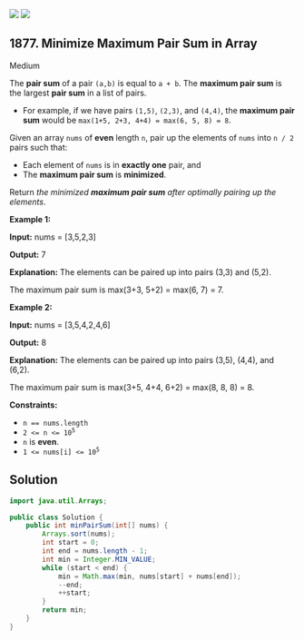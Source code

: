 [![](https://img.shields.io/github/stars/javadev/LeetCode-in-Java?label=Stars&style=flat-square)](https://github.com/javadev/LeetCode-in-Java)
[![](https://img.shields.io/github/forks/javadev/LeetCode-in-Java?label=Fork%20me%20on%20GitHub%20&style=flat-square)](https://github.com/javadev/LeetCode-in-Java/fork)

## 1877\. Minimize Maximum Pair Sum in Array

Medium

The **pair sum** of a pair `(a,b)` is equal to `a + b`. The **maximum pair sum** is the largest **pair sum** in a list of pairs.

*   For example, if we have pairs `(1,5)`, `(2,3)`, and `(4,4)`, the **maximum pair sum** would be `max(1+5, 2+3, 4+4) = max(6, 5, 8) = 8`.

Given an array `nums` of **even** length `n`, pair up the elements of `nums` into `n / 2` pairs such that:

*   Each element of `nums` is in **exactly one** pair, and
*   The **maximum pair sum** is **minimized**.

Return _the minimized **maximum pair sum** after optimally pairing up the elements_.

**Example 1:**

**Input:** nums = [3,5,2,3]

**Output:** 7

**Explanation:** The elements can be paired up into pairs (3,3) and (5,2).

The maximum pair sum is max(3+3, 5+2) = max(6, 7) = 7.

**Example 2:**

**Input:** nums = [3,5,4,2,4,6]

**Output:** 8

**Explanation:** The elements can be paired up into pairs (3,5), (4,4), and (6,2).

The maximum pair sum is max(3+5, 4+4, 6+2) = max(8, 8, 8) = 8.

**Constraints:**

*   `n == nums.length`
*   <code>2 <= n <= 10<sup>5</sup></code>
*   `n` is **even**.
*   <code>1 <= nums[i] <= 10<sup>5</sup></code>

## Solution

```java
import java.util.Arrays;

public class Solution {
    public int minPairSum(int[] nums) {
        Arrays.sort(nums);
        int start = 0;
        int end = nums.length - 1;
        int min = Integer.MIN_VALUE;
        while (start < end) {
            min = Math.max(min, nums[start] + nums[end]);
            --end;
            ++start;
        }
        return min;
    }
}
```